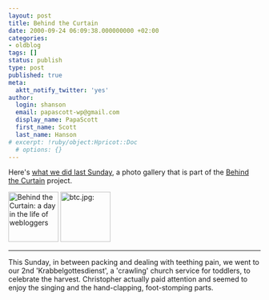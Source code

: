 ```yaml
---
layout: post
title: Behind the Curtain
date: 2000-09-24 06:09:38.000000000 +02:00
categories:
- oldblog
tags: []
status: publish
type: post
published: true
meta:
  aktt_notify_twitter: 'yes'
author:
  login: shanson
  email: papascott-wp@gmail.com
  display_name: PapaScott
  first_name: Scott
  last_name: Hanson
# excerpt: !ruby/object:Hpricot::Doc
  # options: {}
---
```

<p>Here's <a href="http://shanson.editthispage.com/24hours">what we did last Sunday</a>, a photo gallery that is part of the <a href="http://array.editthispage.com/24hours">Behind the Curtain</a> project.</p>
<p><a href="http://www.zopesite.com/behindthecurtain"><img src="http://www.arrayweb.com/btc/english.jpg" height="100" width="100" border="0" alt="Behind the Curtain: a day in the life of webloggers" /></a> <a href="http://shanson.editthispage.com/24hours"><img src="http://www.papascott.de/wordpress/wp-content/uploads/2000/09/btc.jpg" height="100" width="100" border="0" alt="btc.jpg: " /></a></p>
<hr />
<p>This Sunday, in between packing and dealing with teething pain, we went to our 2nd 'Krabbelgottesdienst', a 'crawling' church service for toddlers, to celebrate the harvest. Christopher actually paid attention and seemed to enjoy the singing and the hand-clapping, foot-stomping parts.</p>
